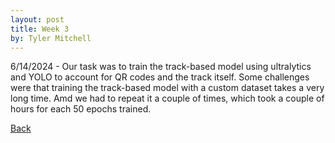 ```yaml
---
layout: post
title: Week 3
by: Tyler Mitchell
---
```


6/14/2024 - Our task was to train the track-based model using ultralytics and YOLO to account for QR codes and the track itself. 
Some challenges were that training the track-based model with a custom dataset takes a very long time. Amd we had to repeat it a couple of times,
which took a couple of hours for each 50 epochs trained. 

[Back](./)


